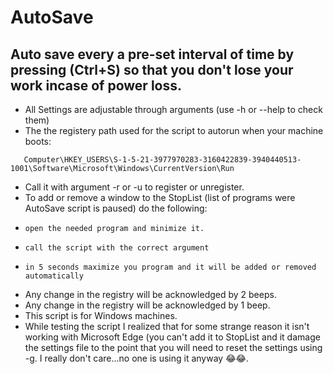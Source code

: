 # AutoSave
## Auto save every a pre-set interval of time by pressing (Ctrl+S) so that you don't lose your work incase of power loss.

* All Settings are adjustable through arguments (use -h or --help to check them)
* The the registery path used for the script to autorun when your machine boots:
```
   Computer\HKEY_USERS\S-1-5-21-3977970283-3160422839-3940440513-1001\Software\Microsoft\Windows\CurrentVersion\Run
```
* Call it with argument -r or -u to register or unregister.
* To add or remove a window to the StopList (list of programs were AutoSave script is paused) do the following:
*     open the needed program and minimize it.
*     call the script with the correct argument
*     in 5 seconds maximize you program and it will be added or removed automatically
*  Any change in the registry will be acknowledged by 2 beeps.
*  Any change in the registry will be acknowledged by 1 beep.
*  This script is for Windows machines.
*  While testing the script I realized that for some strange reason it isn't working with Microsoft Edge (you can't add it to StopList and it damage the settings file to the point that you will need to reset the settings using -g. I really don't care...no one is using it anyway 😂😂.
